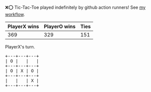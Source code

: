 :x::o: Tic-Tac-Toe played indefinitely by github action runners! See [my workflow](.github/workflows/play.yaml).

|PlayerX wins|PlayerO wins|Ties|
|-|-|-|
|369|329|151|

PlayerX's turn.

<pre>
+---+---+---+
| O |   |   |
+---+---+---+
| O | X | O |
+---+---+---+
|   |   | X |
+---+---+---+
</pre>